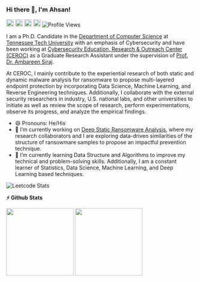 ### Hi there 👋, I'm Ahsan!

[<img src='https://cdn.jsdelivr.net/npm/simple-icons@3.0.1/icons/linkedin.svg' alt='linkedin' height='20'>](https://www.linkedin.com/in/mdahsanayub/) [<img src='https://cdn.jsdelivr.net/npm/simple-icons@3.0.1/icons/googlescholar.svg' alt='googlescholar' height='20'>](https://scholar.google.com/citations?user=xRr78bIAAAAJ&hl=en) [<img src='https://cdn.jsdelivr.net/npm/simple-icons@3.0.1/icons/researchgate.svg' alt='researchgate' height='20'>](https://www.researchgate.net/profile/Ahsan-Ayub-6) [<img src='https://cdn.jsdelivr.net/npm/simple-icons@3.0.1/icons/twitter.svg' alt='twitter' height='20'>](https://twitter.com/MdAhsanAyub) ![Profile Views](https://gpvc.arturio.dev/AhsanAyub)

I am a Ph.D. Candidate in the [Department of Computer Science](https://www.tntech.edu/engineering/programs/csc/index.php) at [Tennessee Tech University](https://www.tntech.edu/) with an emphasis of Cybersecurity and have been working at [Cybersecurity Education, Research & Outreach Center (CEROC)](https://www.tntech.edu/ceroc/) as a Graduate Research Assistant under the supervision of [Prof. Dr. Ambareen Siraj](https://www.linkedin.com/in/ambareensiraj/).

At CEROC, I mainly contribute to the experiential research of both static and dynamic malware analysis for ransomware to propose multi-layered endpoint protection by incorporating Data Science, Machine Learning, and Reverse Engineering techniques. Additionally, I collaborate with the external security researchers in industry, U.S. national labs, and other universities to initiate as well as review the scope of research, perform experimentations, observe its progress, and analyze the empirical findings.

- 😄 Pronouns: He/His
- 🔭 I’m currently working on [Deep Static Ransomware Analysis](https://github.com/AhsanAyub/deep_static_ransomware_analysis#readme), where my research collaborators and I are exploring data-driven similarities of the structure of ransowmare samples to propose an impactful prevention technique.
- 🌱 I’m currently learning Data Structure and Algorithms to improve my technical and problem-solving skills. Additionally, I am a constant learner of Statistics, Data Science, Machine Learning, and Deep Learning based techniques.


![Leetcode Stats](https://leetcard.jacoblin.cool/AhsanAyub?theme=dark)

<b>⚡ Github Stats</b>
<p float="left">
<img height="180em" src="https://github-readme-stats.vercel.app/api?username=AhsanAyub&show_icons=true&theme=radical" /> 
<img height="180em" src="https://github-readme-stats.vercel.app/api/top-langs/?username=AhsanAyub&layout=compact&exclude_repo=parameter_optimization_dga_analysis,ahsanayub.github.io,parameter_optimization_pdf_malware&hide=yara,html"/>
</p>
<!--
![GitHub Stats](https://github-readme-stats.vercel.app/api?username=AhsanAyub&show_icons=true&theme=radical)  

[![Top Langs](https://github-readme-stats.vercel.app/api/top-langs/?username=AhsanAyub&layout=compact&exclude_repo=parameter_optimization_dga_analysis,ahsanayub.github.io,parameter_optimization_pdf_malware&hide=yara,html)](https://github.com/anuraghazra/github-readme-stats)


**AhsanAyub/AhsanAyub** is a ✨ _special_ ✨ repository because its `README.md` (this file) appears on your GitHub profile.

Here are some ideas to get you started:

- 🔭 I’m currently working on ...
- 🌱 I’m currently learning ...
- 👯 I’m looking to collaborate on ...
- 🤔 I’m looking for help with ...
- 💬 Ask me about ...
- 📫 How to reach me: ...
- 😄 Pronouns: ...
- ⚡ Fun fact: ...
-->
